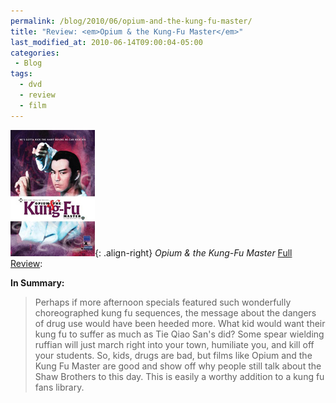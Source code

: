 ```yaml
---
permalink: /blog/2010/06/opium-and-the-kung-fu-master/
title: "Review: <em>Opium & the Kung-Fu Master</em>"
last_modified_at: 2010-06-14T09:00:04-05:00
categories:
 - Blog
tags:
  - dvd
  - review
  - film
---
```


![Opium & the Kung-Fu Master](/assets/images/reviews/opiumkungfu.jpg){: .align-right}
_Opium & the Kung-Fu Master_ [Full Review](http://www.mania.com/opium-kungfu-master_article_123184.html):

**In Summary:**
> Perhaps if more afternoon specials featured such wonderfully choreographed kung fu sequences, the message about the dangers of drug use would have been heeded more. What kid would want their kung fu to suffer as much as Tie Qiao San's did? Some spear wielding ruffian will just march right into your town, humiliate you, and kill off your students. So, kids, drugs are bad, but films like Opium and the Kung Fu Master are good and show off why people still talk about the Shaw Brothers to this day. This is easily a worthy addition to a kung fu fans library.